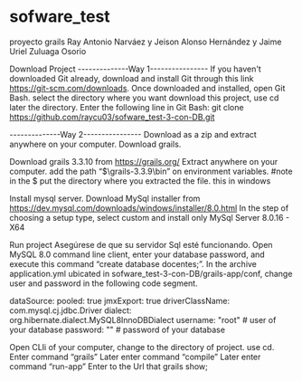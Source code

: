 # sofware_test
proyecto grails Ray Antonio Narváez y Jeison Alonso Hernández y Jaime Uriel Zuluaga Osorio

Download Project
--------------Way 1----------------
If you haven't downloaded Git already, download and install Git through this link https://git-scm.com/downloads.
Once downloaded and installed, open Git Bash.
select the directory where you want download this project, use cd later the directory.
Enter the following line in Git Bash:
 git clone https://github.com/raycu03/sofware_test-3-con-DB.git

--------------Way 2----------------
Download as a zip and extract anywhere on your computer.
Download grails.

Download grails 3.3.10 from https://grails.org/
Extract anywhere on your computer.
add the path “$\grails-3.3.9\bin” on environment variables. #note in the $ put the directory where you extracted the file. this in windows

Install mysql server.
Download MySql installer from https://dev.mysql.com/downloads/windows/installer/8.0.html
In the step of choosing a setup type, select custom and install only MySql Server 8.0.16 - X64 

Run project
Asegúrese de que su servidor Sql esté funcionando.
Open MySQL 8.0 command line client, enter your database password, and execute this command “create database docentes;”.
In the archive application.yml ubicated in sofware_test-3-con-DB/grails-app/conf, change user and password in the following code segment.

dataSource:
	pooled: true
	jmxExport: true
	driverClassName: com.mysql.cj.jdbc.Driver
	dialect: org.hibernate.dialect.MySQL8InnoDBDialect
	username: "root" # user of your database
	password: "" 	# password of your database



Open CLIi of your computer, change to the directory of project. use cd. 
Enter command  “grails”
Later enter command “compile”
Later enter command “run-app”
Enter to the Url that grails show;

